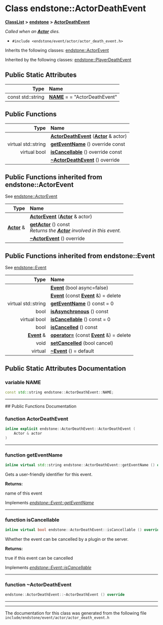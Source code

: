 

# Class endstone::ActorDeathEvent



[**ClassList**](annotated.md) **>** [**endstone**](namespaceendstone.md) **>** [**ActorDeathEvent**](classendstone_1_1ActorDeathEvent.md)



_Called when an_ [_**Actor**_](classendstone_1_1Actor.md) _dies._

* `#include <endstone/event/actor/actor_death_event.h>`



Inherits the following classes: [endstone::ActorEvent](classendstone_1_1ActorEvent.md)


Inherited by the following classes: [endstone::PlayerDeathEvent](classendstone_1_1PlayerDeathEvent.md)






























## Public Static Attributes

| Type | Name |
| ---: | :--- |
|  const std::string | [**NAME**](#variable-name)   = = "ActorDeathEvent"<br> |










































## Public Functions

| Type | Name |
| ---: | :--- |
|   | [**ActorDeathEvent**](#function-actordeathevent) ([**Actor**](classendstone_1_1Actor.md) & actor) <br> |
| virtual std::string | [**getEventName**](#function-geteventname) () override const<br> |
| virtual bool | [**isCancellable**](#function-iscancellable) () override const<br> |
|   | [**~ActorDeathEvent**](#function-actordeathevent) () override<br> |


## Public Functions inherited from endstone::ActorEvent

See [endstone::ActorEvent](classendstone_1_1ActorEvent.md)

| Type | Name |
| ---: | :--- |
|   | [**ActorEvent**](classendstone_1_1ActorEvent.md#function-actorevent) ([**Actor**](classendstone_1_1Actor.md) & actor) <br> |
|  [**Actor**](classendstone_1_1Actor.md) & | [**getActor**](classendstone_1_1ActorEvent.md#function-getactor) () const<br>_Returns the_ [_**Actor**_](classendstone_1_1Actor.md) _involved in this event._ |
|   | [**~ActorEvent**](classendstone_1_1ActorEvent.md#function-actorevent) () override<br> |


## Public Functions inherited from endstone::Event

See [endstone::Event](classendstone_1_1Event.md)

| Type | Name |
| ---: | :--- |
|   | [**Event**](classendstone_1_1Event.md#function-event-12) (bool async=false) <br> |
|   | [**Event**](classendstone_1_1Event.md#function-event-22) (const [**Event**](classendstone_1_1Event.md) &) = delete<br> |
| virtual std::string | [**getEventName**](classendstone_1_1Event.md#function-geteventname) () const = 0<br> |
|  bool | [**isAsynchronous**](classendstone_1_1Event.md#function-isasynchronous) () const<br> |
| virtual bool | [**isCancellable**](classendstone_1_1Event.md#function-iscancellable) () const = 0<br> |
|  bool | [**isCancelled**](classendstone_1_1Event.md#function-iscancelled) () const<br> |
|  [**Event**](classendstone_1_1Event.md) & | [**operator=**](classendstone_1_1Event.md#function-operator) (const [**Event**](classendstone_1_1Event.md) &) = delete<br> |
|  void | [**setCancelled**](classendstone_1_1Event.md#function-setcancelled) (bool cancel) <br> |
| virtual  | [**~Event**](classendstone_1_1Event.md#function-event) () = default<br> |
















































































## Public Static Attributes Documentation




### variable NAME 

```C++
const std::string endstone::ActorDeathEvent::NAME;
```




<hr>
## Public Functions Documentation




### function ActorDeathEvent 

```C++
inline explicit endstone::ActorDeathEvent::ActorDeathEvent (
    Actor & actor
) 
```




<hr>



### function getEventName 


```C++
inline virtual std::string endstone::ActorDeathEvent::getEventName () override const
```



Gets a user-friendly identifier for this event.




**Returns:**

name of this event 





        
Implements [*endstone::Event::getEventName*](classendstone_1_1Event.md#function-geteventname)


<hr>



### function isCancellable 


```C++
inline virtual bool endstone::ActorDeathEvent::isCancellable () override const
```



Whether the event can be cancelled by a plugin or the server.




**Returns:**

true if this event can be cancelled 





        
Implements [*endstone::Event::isCancellable*](classendstone_1_1Event.md#function-iscancellable)


<hr>



### function ~ActorDeathEvent 

```C++
endstone::ActorDeathEvent::~ActorDeathEvent () override
```




<hr>

------------------------------
The documentation for this class was generated from the following file `include/endstone/event/actor/actor_death_event.h`

